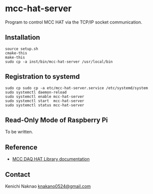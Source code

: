 # mcc-hat-server

Program to control MCC HAT via the TCP/IP socket communication.


## Installation

```
source setup.sh
cmake-this
make-this
sudo cp -a inst/bin/mcc-hat-server /usr/local/bin
```


## Registration to systemd

```
sudo cp sudo cp -a etc/mcc-hat-server.service /etc/systemd/system
sudo systemctl daemon-reload
sudo systemctl enable mcc-hat-server
sudo systemctl start  mcc-hat-server
sudo systemctl status mcc-hat-server
```


## Read-Only Mode of Raspberry Pi

To be written.


## Reference

- [MCC DAQ HAT Library documentation](https://mccdaq.github.io/daqhats/)

## Contact

Kenichi Naknao <knakano0524@gmail.com>
